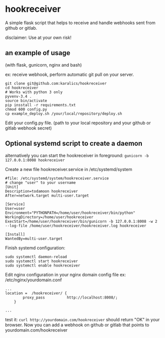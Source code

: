 # hookreceiver

A simple flask script that helps to receive and handle webhooks sent from github or gitlab. 

disclaimer: Use at your own risk! 

## an example of usage
(with flask, gunicorn, nginx and bash)

ex: receive webhook, perform automatic git pull on your server.
```
git clone git@github.com:karalics/hookreceiver
cd hookreceiver
# Works with python 3 only
pyvenv-3.4 .
source bin/activate
pip insstall -r requirements.txt
chmod 600 config.py
cp example_deploy.sh /your/local/repository/deploy.sh
```
Edit your config.py file. (path to your local repository and your github or gitlab webhook secret)

## Optional systemd script to create a daemon

alternatively you can start the hookreceiver in foreground:
`gunicorn -b 127.0.0.1:8008 hookreceiver`

Create a new file hookreceiver.service in /etc/systemd/system 

```
#file: /etc/systemd/system/hookreceiver.service
# change "user" to your username
[Unit]
Description=todamoon hookreceiver
After=network.target multi-user.target

[Service]
User=user
Environment="PYTHONPATH=/home/user/hookreceiver/bin/python"
WorkingDirectory=/home/user/hookreceiver
ExecStart=/home/user/hookreceiver/bin/gunicorn -b 127.0.0.1:8008 -w 2 --log-file /home/user/hookreceiver/hookreceiver.log hookreceiver

[Install]
WantedBy=multi-user.target
```
Finish systemd configuration:
```
sudo systemctl daemon-reload
sudo systemctl start hookreceiver
sudo systemctl enable hookreceiver
```
Edit nginx configuration in your nginx domain config file ex: /etc/nginx/yourdomain.conf

```
...
location =  /hookreceiver/ {
        proxy_pass          http://localhost:8008/;
    }

...
```

test it: `curl http://yourdomain.com/hookreceiver` should return "OK" in your browser. Now you can add a webhook on github or gitlab that points to yourdomain.com/hookreceiver


